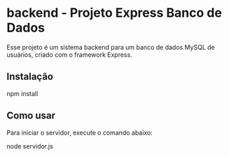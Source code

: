 # backend - Projeto Express Banco de Dados 
<p>
Esse projeto é um sistema backend para um banco de dados MySQL de usuários, criado com o framework Express.
</p>

<h2> Instalação </h2>
npm install

<br>
<h2>Como usar</h2>
<p>Para iniciar o servidor, execute o comando abaixo:</p>
node servidor.js